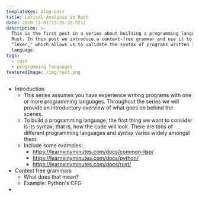 ```yaml
---
templateKey: blog-post
title: Lexical Analysis in Rust
date: 2018-11-01T13:35:33.521Z
description: >-
  This is the first post in a series about building a programming language with
  Rust. In this post we introduce a context-free grammar and use it to build a
  "lexer," which allows us to validate the syntax of programs written in our
  language.
tags:
  - rust
  - programming languages
featuredImage: /img/rust.png
---
```

* Introduction
  * This series assumes you have experience writing programs with one or more programming languages. Throughout the series we will provide an introductory overview of what goes on behind the scenes.
  * To build a programming language, the first thing we want to consider is its syntax; that is, how the code will look. There are tons of different programming languages and syntax varies widely amongst them.
  * Include some examples:
    * https://learnxinyminutes.com/docs/common-lisp/
    * https://learnxinyminutes.com/docs/python/
    * https://learnxinyminutes.com/docs/rust/
* Context free grammars
  * What does that mean?
  * Example: Python's CFG
*

